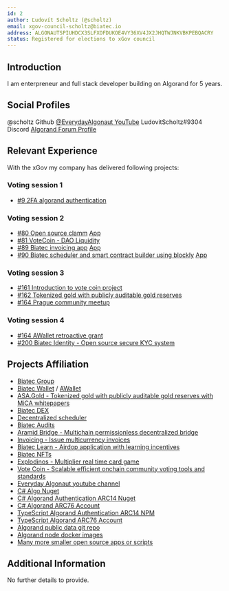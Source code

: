 ```yaml
---
id: 2
author: Ľudovít Scholtz (@scholtz)
email: xgov-council-scholtz@biatec.io
address: ALGONAUTSPIUHDCX3SLFXOFDUKOE4VY36XV4JX2JHQTWJNKVBKPEBQACRY
status: Registered for elections to xGov council
---
```


## Introduction

I am enterpreneur and full stack developer building on Algorand for 5 years. 

## Social Profiles

@scholtz Github
[@EverydayAlgonaut YouTube](https://www.youtube.com/@EverydayAlgonaut)
LudovitScholtz#9304 Discord
[Algorand Forum Profile](https://forum.algorand.org/u/scholtz/summary)

## Relevant Experience

With the xGov my company has delivered following projects:

### Voting session 1
- [#9 2FA algorand authentication](https://github.com/algorandfoundation/xGov/pull/9/files?short_path=f70bb7a#diff-f70bb7a4120977b83828e9dc82d687bf46e6faf394d3aa1a47506a31bcd274c5)

### Voting session 2
- [#80 Open source clamm](https://github.com/algorandfoundation/xGov/pull/80) [App](https://dex.biatec.io)
- [#81 VoteCoin - DAO Liquidity](https://github.com/algorandfoundation/xGov/pull/81)
- [#89 Biatec invoicing app](https://github.com/algorandfoundation/xGov/pull/89) [App](https://accounting.biatec.io)
- [#90 Biatec scheduler and smart contract builder using blockly](https://github.com/algorandfoundation/xGov/pull/90) [App](https://scheduler.biatec.io)

### Voting session 3
- [#161 Introduction to vote coin project](https://forum.algorand.org/t/xgov-prop-161-votecoin-introduction-video/11365/12?u=scholtz)
- [#162 Tokenized gold with publicly auditable gold reserves](https://forum.algorand.org/t/xgov-prop-162-asa-gold-introduction-video/11366/14?u=scholtz)
- [#164 Prague community meetup](https://forum.algorand.org/t/xgov-prop-164-prague-community-meetup/11368/12?u=scholtz)

### Voting session 4
- [#164 AWallet retroactive grant](https://forum.algorand.org/t/xgov-199-awallet-retroactive/11866)
- [#200 Biatec Identity - Open source secure KYC system](https://forum.algorand.org/t/xgov-200-biatec-identity/11871)

## Projects Affiliation

- [Biatec Group](https://www.biatec.io)
- [Biatec Wallet](https://wallet.biatec.io) / [AWallet](https://www.a-wallet.net)
- [ASA.Gold - Tokenized gold with publicly auditable gold reserves with MiCA whitepapers](https://asa.gold)
- [Biatec DEX](https://dex.biatec.io)
- [Decentralized scheduler](https://scheduler.biatec.io)
- [Biatec Audits](https://audits.biatec.io/)
- [Aramid Bridge - Multichain permissionless decentralized bridge](https://aramid.finance)
- [Invoicing - Issue multicurrency invoices](https://accounting.biatec.io)
- [Biatec Learn - Airdop application with learning incentives](https://learn.biatec.io)
- [Biatec NFTs](https://nft.biatec.io/)
- [Explodinos - Multiplier real time card game](https://www.explodinos.com/)
- [Vote Coin - Scalable efficient onchain community voting tools and standards](https://www.vote-coin.com)
- [Everyday Algonaut youtube channel](https://www.youtube.com/@EverydayAlgonaut)
- [C# Algo Nuget](https://github.com/scholtz/dotnet-algorand-sdk)
- [C# Algorand Authentication ARC14 Nuget](https://github.com/scholtz/algorand-authentication-component-vue)
- [C# Algorand ARC76 Account](https://github.com/scholtz/AlgorandARC76AccountDotNet)
- [TypeScript Algorand Authentication ARC14 NPM](https://github.com/scholtz/arc14-npm)
- [TypeScript Algorand ARC76 Account](https://github.com/scholtz/arc76-npm)
- [Algorand public data git repo](https://github.com/scholtz/AlgorandPublicData)
- [Algorand node docker images](https://github.com/scholtz/AlgorandNodes)
- [Many more smaller open source apps or scripts](https://github.com/scholtz)
 
## Additional Information

No further details to provide.

